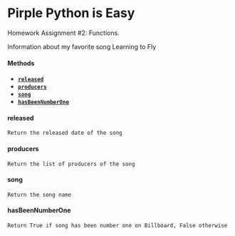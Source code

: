 # Pirple Python is Easy

Homework Assignment #2: Functions.

Information about my favorite song Learning to Fly

#### Methods
- **[<code>released</code> ](#released)**
- **[<code>producers</code> ](#producers)**
- **[<code>song</code> ](#song)**
- **[<code>hasBeenNumberOne</code> ](#hasBeenNumberOne)**


#### released 

    Return the released date of the song

#### producers 

    Return the list of producers of the song

#### song 

    Return the song name

#### hasBeenNumberOne 

    Return True if song has been number one on Billboard, False otherwise